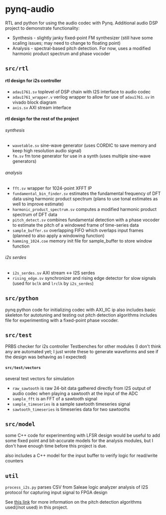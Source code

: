 # pynq-audio

RTL and python for using the audio codec with Pynq.
Additional audio DSP project to demonstrate functionality:
- Synthesis - slightly janky fixed-point FM synthesizer (still have some scaling issues; may need to change to floating point)
- Analysis - spectral-based pitch detection. For now, uses a modified harmonic product spectrum and phase vocoder

## `src/rtl`

#### rtl design for i2s controller

- `adau1761.sv` toplevel of DSP chain with I2S interface to audio codec
- `adau1761_wrapper.v` verilog wrapper to allow for use of `adau1761.sv` in vivado block diagram
- `axis.sv` AXI stream interface

#### rtl design for the rest of the project

###### synthesis
- `wavetable.sv` sine-wave generator (uses CORDIC to save memory and keep high resolution audio signal)
- `fm.sv` fm tone generator for use in a synth (uses multiple sine-wave generators)

###### analysis
- `fft.sv` wrapper for 1024-point XFFT IP
- `fundamental_bin_finder.sv` estimates the fundamental frequency of DFT data using harmonic product spectrum (plans to use tonal estimates as well to improve estimate)
- `harmonic_product_spectrum.sv` computes a modified harmonic product spectrum of DFT data
- `pitch_detect.sv` combines fundamental detection with a phase vocoder to estimate the pitch of a windowed frame of time-series data
- `sample_buffer.sv` overlapping FIFO which overlaps input frames (planned to also apply a windowing function)
- `hamming_1024.coe` memory init file for sample_buffer to store window function

###### i2s serdes
- `i2s_serdes.sv` AXI stream <-> I2S serdes
- `rising_edge.sv` synchronizer and rising edge detector for slow signals (used for `bclk` and `lrclk` by `i2s_serdes`)

## `src/python`
pynq python code for initializing codec with AXI_IIC ip
also includes basic skeleton for autotuning and testing out pitch detection algorithms
includes file for experimenting with a fixed-point phase vocoder.

## `src/test`
PRBS checker for i2s controller
Testbenches for other modules (I don't think any are automated yet; I just wrote these to generate waveforms and see if the design was behaving as I expected)

#### `src/test/vectors`
several test vectors for simulation
- `raw_sawtooth` is raw 24-bit data gathered directly from I2S output of audio codec when playing a sawtooth at the input of the ADC
- `sample_fft` is an FFT of a sawtooth signal
- `sample_timeseries` is a sample sawtooth timeseries signal
- `sawtooth_timeseries` is timeseries data for two sawtooths

## `src/model`
some C++ code for experimenting with LFSR design
would be useful to add some fixed point and bit-accurate models for the analysis modules, but I don't have enough time before this project is due.

also includes a C++ model for the input buffer to verify logic for read/write counters

## `util`
`process_i2s.py` parses CSV from Saleae logic analyzer analysis of I2S protocol for capturing input signal to FPGA design

See [this link](https://docs.google.com/presentation/d/1PSzpWXduxSTUllObMPEfNjsPynV2R-yphWXMbGryCsA/edit?usp=sharing) for more information on the pitch detection algorithms used(/not used) in this project.
